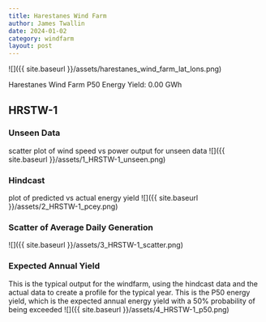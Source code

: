 ```yaml
---
title: Harestanes Wind Farm
author: James Twallin
date: 2024-01-02
category: windfarm
layout: post
---
```

![]({{ site.baseurl }}/assets/harestanes_wind_farm_lat_lons.png)

Harestanes Wind Farm P50 Energy Yield: 0.00 GWh

HRSTW-1
-------------
### Unseen Data 
scatter plot of wind speed vs power output for unseen data
![]({{ site.baseurl }}/assets/1_HRSTW-1_unseen.png)
### Hindcast 
plot of predicted vs actual energy yield
![]({{ site.baseurl }}/assets/2_HRSTW-1_pcey.png)
### Scatter of Average Daily Generation 

![]({{ site.baseurl }}/assets/3_HRSTW-1_scatter.png)
### Expected Annual Yield 
This is the typical output for the windfarm, using the hindcast data and the actual data to create a profile for the typical year. This is the P50 energy yield, which is the expected annual energy yield with a 50% probability of being exceeded
![]({{ site.baseurl }}/assets/4_HRSTW-1_p50.png)

